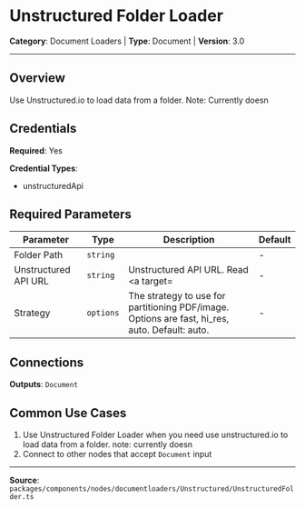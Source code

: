 # Unstructured Folder Loader

**Category**: Document Loaders | **Type**: Document | **Version**: 3.0

---

## Overview

Use Unstructured.io to load data from a folder. Note: Currently doesn

## Credentials

**Required**: Yes

**Credential Types**:
- unstructuredApi

## Required Parameters

| Parameter | Type | Description | Default |
|-----------|------|-------------|---------|
| Folder Path | `string` |  | - |
| Unstructured API URL | `string` | Unstructured API URL. Read <a target= | - |
| Strategy | `options` | The strategy to use for partitioning PDF/image. Options are fast, hi_res, auto. Default: auto. | - |

## Connections

**Outputs**: `Document`

## Common Use Cases

1. Use Unstructured Folder Loader when you need use unstructured.io to load data from a folder. note: currently doesn
2. Connect to other nodes that accept `Document` input

---

**Source**: `packages/components/nodes/documentloaders/Unstructured/UnstructuredFolder.ts`